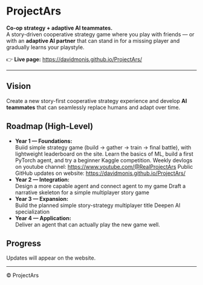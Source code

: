 # ProjectArs

**Co-op strategy + adaptive AI teammates.**  
A story-driven cooperative strategy game where you play with friends — or with an **adaptive AI partner** that can stand in for a missing player and gradually learns your playstyle.

👉 **Live page:** https://davidmonis.github.io/ProjectArs/

---

## Vision
Create a new story-first cooperative strategy experience and develop **AI teammates** that can seamlessly replace humans and adapt over time.

## Roadmap (High-Level)
- **Year 1 — Foundations:**  
  Buiid simple strategy game (build → gather → train → final battle), with lightweight leaderboard on the site. 
  Learn the basics of ML, build a first PyTorch agent, and try a beginner Kaggle competition. 
  Weekly devlogs on youtube channel: https://www.youtube.com/@RealProjectArs 
  Public GitHub updates on website: https://davidmonis.github.io/ProjectArs/
- **Year 2 — Integration:**  
  Design a more capable agent and connect agent to my game
  Draft a narrative skeleton for a simple multiplayer story game
- **Year 3 — Expansion:**  
  Build the planned simple story-strategy multiplayer title
  Deepen AI specialization
- **Year 4 — Application:**  
  Deliver an agent that can actually play the new game well.


## Progress
Updates will appear on the website.

---
© ProjectArs
